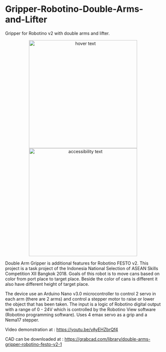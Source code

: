 # Gripper-Robotino-Double-Arms-and-Lifter
Gripper for Robotino v2 with double arms and lifter.

<p align="center">
  <img src="https://user-images.githubusercontent.com/51043477/72821801-9c6dd180-3ca3-11ea-909f-06da35f6c18c.jpg" width="350" title="hover text">
  <img src="https://user-images.githubusercontent.com/51043477/72821827-a42d7600-3ca3-11ea-9b72-a7d46955fef1.jpg" width="350" alt="accessibility text">
</p>

Double Arm Gripper is additional features for Robotino FESTO v2. This project is a task project of the Indonesia National Selection of ASEAN Skills Competition XII Bangkok 2018. Goals of this robot is to move cans based on color from port place to target place. Beside the color of cans is different it also have different height of target place. 

The device use an Arduino Nano v3.0 microcontroller to control 2 servo in each arm (there are 2 arms) and control a stepper motor to raise or lower the object that has been taken. The input is a logic of Robotino digital output with a range of 0 - 24V which is controlled by the Robotino View software (Robotino programming software). Uses 4 emax servo as a grip and a Nema17 stepper.

Video demonstration at : https://youtu.be/vAyEHZbrQf4

CAD can be downloaded at : https://grabcad.com/library/double-arms-gripper-robotino-festo-v2-1
